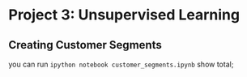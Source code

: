 # Project 3: Unsupervised Learning
## Creating Customer Segments
you can run ```ipython notebook customer_segments.ipynb``` show total;


